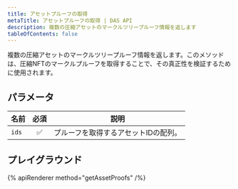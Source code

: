 ```yaml
---
title: アセットプルーフの取得
metaTitle: アセットプルーフの取得 | DAS API
description: 複数の圧縮アセットのマークルツリープルーフ情報を返します
tableOfContents: false
---
```


複数の圧縮アセットのマークルツリープルーフ情報を返します。このメソッドは、圧縮NFTのマークルプルーフを取得することで、その真正性を検証するために使用されます。

## パラメータ

| 名前            | 必須 | 説明                                |
| --------------- | :------: | ------------------------------------------ |
| `ids`           |    ✅    | プルーフを取得するアセットIDの配列。   |

## プレイグラウンド

{% apiRenderer method="getAssetProofs" /%}
